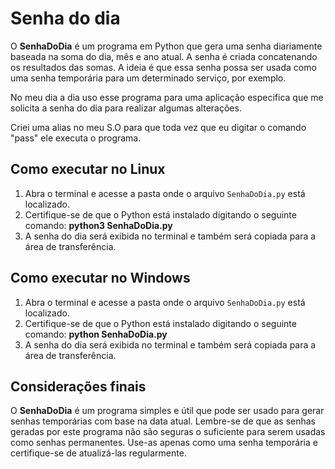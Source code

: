 # Senha do dia

O **SenhaDoDia** é um programa em Python que gera uma senha diariamente baseada na soma do dia, mês e ano atual. A senha é criada concatenando os resultados das somas. A ideia é que essa senha possa ser usada como uma senha temporária para um determinado serviço, por exemplo.

No meu dia a dia uso esse programa para uma aplicação especifica que me solicita a senha do dia para realizar algumas alterações.

Criei uma alias no meu S.O para que toda vez que eu digitar o comando "pass" ele executa o programa.



## Como executar no Linux

1.  Abra o terminal e acesse a pasta onde o arquivo `SenhaDoDia.py` está localizado.
2.  Certifique-se de que o Python está instalado digitando o seguinte comando: **python3 SenhaDoDia.py**
3.  A senha do dia será exibida no terminal e também será copiada para a área de transferência.


## Como executar no Windows

1.  Abra o terminal e acesse a pasta onde o arquivo `SenhaDoDia.py` está localizado.
2.  Certifique-se de que o Python está instalado digitando o seguinte comando: **python SenhaDoDia.py**
3.  A senha do dia será exibida no terminal e também será copiada para a área de transferência.

## Considerações finais

O **SenhaDoDia** é um programa simples e útil que pode ser usado para gerar senhas temporárias com base na data atual. Lembre-se de que as senhas geradas por este programa não são seguras o suficiente para serem usadas como senhas permanentes. Use-as apenas como uma senha temporária e certifique-se de atualizá-las regularmente.